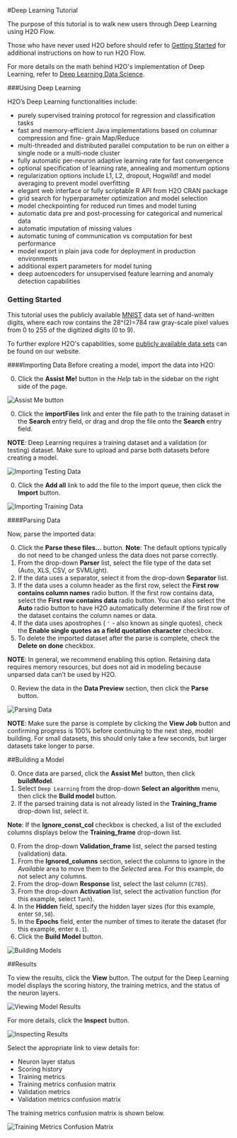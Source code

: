 #Deep Learning Tutorial

The purpose of this tutorial is to walk new users through Deep Learning using H2O Flow. 

Those who have never used H2O before should refer to <a href="https://github.com/h2oai/h2o-dev/blob/master/h2o-docs/src/product/flow/README.md" target="_blank">Getting Started</a> for additional instructions on how to run H2O Flow.

For more details on the math behind H2O's implementation of Deep Learning, refer to <a href="http://docs.h2o.ai/datascience/deeplearning.html" target="_blank">Deep Learning Data Science</a>. 

###Using Deep Learning

H2O’s Deep Learning functionalities include:

- purely supervised training protocol for regression and classification tasks
- fast and memory-efficient Java implementations based on columnar compression and fine- grain Map/Reduce
- multi-threaded and distributed parallel computation to be run on either a single node or a multi-node cluster
- fully automatic per-neuron adaptive learning rate for fast convergence
- optional specification of learning rate, annealing and momentum options
- regularization options include L1, L2, dropout, Hogwild! and model averaging to prevent model overfitting
- elegant web interface or fully scriptable R API from H2O CRAN package
- grid search for hyperparameter optimization and model selection
- model checkpointing for reduced run times and model tuning
- automatic data pre and post-processing for categorical and numerical data
- automatic imputation of missing values
- automatic tuning of communication vs computation for best performance
- model export in plain java code for deployment in production environments
- additional expert parameters for model tuning
- deep autoencoders for unsupervised feature learning and anomaly detection capabilities 


### Getting Started
This tutorial uses the publicly available <a href="http://yann.lecun.com/exdb/mnist/" target="_blank"> MNIST</a> data set of hand-written digits, where each row contains the 28^(2)=784 raw gray-scale pixel values from 0 to 255 of the digitized digits (0 to 9). 

To further explore H2O's capabilities, some <a href="http://docs.h2o.ai/resources/publicdata.html" target="_blank">publicly available data sets</a> can be found on our website. 


####Importing Data
Before creating a model, import the data into H2O:

0. Click the **Assist Me!** button in the *Help* tab in the sidebar on the right side of the page. 

 ![Assist Me button](../images/AssistButton.png)

0. Click the **importFiles** link and enter the file path to the training dataset in the **Search** entry field, or drag and drop the file onto the **Search** entry field. 

  **NOTE**: Deep Learning requires a training dataset and a validation (or testing) dataset. Make sure to upload and parse both datasets before creating a model. 

  ![Importing Testing Data](../images/DL_importFile_test.png)

0. Click the **Add all** link to add the file to the import queue, then click the **Import** button. 

  ![Importing Training Data](../images/DL_importFile_train.png)


####Parsing Data

Now, parse the imported data: 

0. Click the **Parse these files...** button. 
**Note**: The default options typically do not need to be changed unless the data does not parse correctly. 
0. From the drop-down **Parser** list, select the file type of the data set (Auto, XLS, CSV, or SVMLight). 
0. If the data uses a separator, select it from the drop-down **Separator** list. 
0. If the data uses a column header as the first row, select the **First row contains column names** radio button. If the first row contains data, select the **First row contains data** radio button. You can also select the **Auto** radio button to have H2O automatically determine if the first row of the dataset contains the column names or data. 
0. If the data uses apostrophes ( `'` - also known as single quotes), check the **Enable single quotes as a field quotation character** checkbox. 
0. To delete the imported dataset after the parse is complete, check the **Delete on done** checkbox. 

  **NOTE**: In general, we recommend enabling this option. Retaining data requires memory resources, but does not aid in modeling because unparsed data can’t be used by H2O.

0. Review the data in the **Data Preview** section, then click the **Parse** button.  

  ![Parsing Data](../images/DL_Parse.png)
  
  **NOTE**: Make sure the parse is complete by clicking the **View Job** button and confirming progress is 100% before continuing to the next step, model building. For small datasets, this should only take a few seconds, but larger datasets take longer to parse.

##Building a Model

0. Once data are parsed, click the **Assist Me!** button, then click **buildModel**. 
0. Select `Deep Learning` from the drop-down **Select an algorithm** menu, then click the **Build model** button. 
0. If the parsed training data is not already listed in the **Training_frame** drop-down list, select it. 

  **Note**: If the **Ignore\_const\_col** checkbox is checked, a list of the excluded columns displays below the **Training_frame** drop-down list. 

0. From the drop-down **Validation_frame** list, select the parsed testing (validation) data. 
0. From the **Ignored_columns** section, select the columns to ignore in the *Available* area to move them to the *Selected* area. For this example, do not select any columns. 
0. From the drop-down **Response** list, select the last column (`C785`). 
0. From the drop-down **Activation** list, select the activation function (for this example, select `Tanh`). 
0. In the **Hidden** field, specify the hidden layer sizes (for this example, enter `50,50`). 
0. In the **Epochs** field, enter the number of times to iterate the dataset (for this example, enter `0.1`). 
0. Click the **Build Model** button.

  ![Building Models](../images/DL_BuildModel.png)

##Results

 To view the results, click the **View** button. The output for the Deep Learning model displays the scoring history, the training metrics, and the status of the neuron layers. 
  
   ![Viewing Model Results](../images/DL_Results.png)
   
 For more details, click the **Inspect** button. 
 
  ![Inspecting Results](../images/DL_Inspect.png)
  
 
 Select the appropriate link to view details for: 
 
 - Neuron layer status
 - Scoring history
 - Training metrics
 - Training metrics confusion matrix
 - Validation metrics
 - Validation metrics confusion matrix

The training metrics confusion matrix is shown below. 

   ![Training Metrics Confusion Matrix](../images/DL_Inspect_Conf.png)

